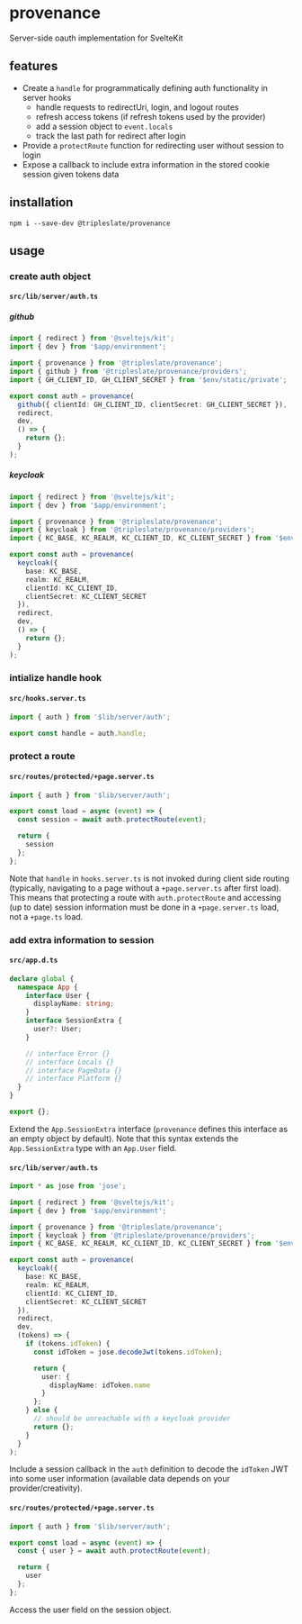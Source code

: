 # provenance

Server-side oauth implementation for SvelteKit

## features

- Create a `handle` for programmatically defining auth functionality in server hooks
  - handle requests to redirectUri, login, and logout routes
  - refresh access tokens (if refresh tokens used by the provider)
  - add a session object to `event.locals`
  - track the last path for redirect after login
- Provide a `protectRoute` function for redirecting user without session to login
- Expose a callback to include extra information in the stored cookie session given tokens data

## installation

`npm i --save-dev @tripleslate/provenance`

## usage

### create auth object

#### `src/lib/server/auth.ts`

##### github

```ts title="src/lib/server/auth.ts"
import { redirect } from '@sveltejs/kit';
import { dev } from '$app/environment';

import { provenance } from '@tripleslate/provenance';
import { github } from '@tripleslate/provenance/providers';
import { GH_CLIENT_ID, GH_CLIENT_SECRET } from '$env/static/private';

export const auth = provenance(
  github({ clientId: GH_CLIENT_ID, clientSecret: GH_CLIENT_SECRET }),
  redirect,
  dev,
  () => {
    return {};
  }
);
```

##### keycloak

```ts title="src/lib/server/auth.ts"
import { redirect } from '@sveltejs/kit';
import { dev } from '$app/environment';

import { provenance } from '@tripleslate/provenance';
import { keycloak } from '@tripleslate/provenance/providers';
import { KC_BASE, KC_REALM, KC_CLIENT_ID, KC_CLIENT_SECRET } from '$env/static/private';

export const auth = provenance(
  keycloak({
    base: KC_BASE,
    realm: KC_REALM,
    clientId: KC_CLIENT_ID,
    clientSecret: KC_CLIENT_SECRET
  }),
  redirect,
  dev,
  () => {
    return {};
  }
);
```

### intialize handle hook

#### `src/hooks.server.ts`

```ts title="hooks.server.ts"
import { auth } from '$lib/server/auth';

export const handle = auth.handle;
```

### protect a route

#### `src/routes/protected/+page.server.ts`

```ts title="src/routes/protected/+page.server.ts"
import { auth } from '$lib/server/auth';

export const load = async (event) => {
  const session = await auth.protectRoute(event);

  return {
    session
  };
};
```

Note that `handle` in `hooks.server.ts` is not invoked during client side routing (typically, navigating to a page without a `+page.server.ts` after first load). This means that protecting a route with `auth.protectRoute` and accessing (up to date) session information must be done in a `+page.server.ts` load, not a `+page.ts` load.

### add extra information to session

#### `src/app.d.ts`

```ts title="src/app.d.ts"
declare global {
  namespace App {
    interface User {
      displayName: string;
    }
    interface SessionExtra {
      user?: User;
    }

    // interface Error {}
    // interface Locals {}
    // interface PageData {}
    // interface Platform {}
  }
}

export {};
```

Extend the `App.SessionExtra` interface (`provenance` defines this interface as an empty object by default).
Note that this syntax extends the `App.SessionExtra` type with an `App.User` field.

#### `src/lib/server/auth.ts`

```ts title="src/lib/server/auth.ts"
import * as jose from 'jose';

import { redirect } from '@sveltejs/kit';
import { dev } from '$app/environment';

import { provenance } from '@tripleslate/provenance';
import { keycloak } from '@tripleslate/provenance/providers';
import { KC_BASE, KC_REALM, KC_CLIENT_ID, KC_CLIENT_SECRET } from '$env/static/private';

export const auth = provenance(
  keycloak({
    base: KC_BASE,
    realm: KC_REALM,
    clientId: KC_CLIENT_ID,
    clientSecret: KC_CLIENT_SECRET
  }),
  redirect,
  dev,
  (tokens) => {
    if (tokens.idToken) {
      const idToken = jose.decodeJwt(tokens.idToken);

      return {
        user: {
          displayName: idToken.name
        }
      };
    } else {
      // should be unreachable with a keycloak provider
      return {};
    }
  }
);
```

Include a session callback in the `auth` definition to decode the `idToken` JWT into some user information (available data depends on your provider/creativity).

#### `src/routes/protected/+page.server.ts`

```ts title="src/routes/protected/+page.server.ts"
import { auth } from '$lib/server/auth';

export const load = async (event) => {
  const { user } = await auth.protectRoute(event);

  return {
    user
  };
};
```

Access the user field on the session object.
